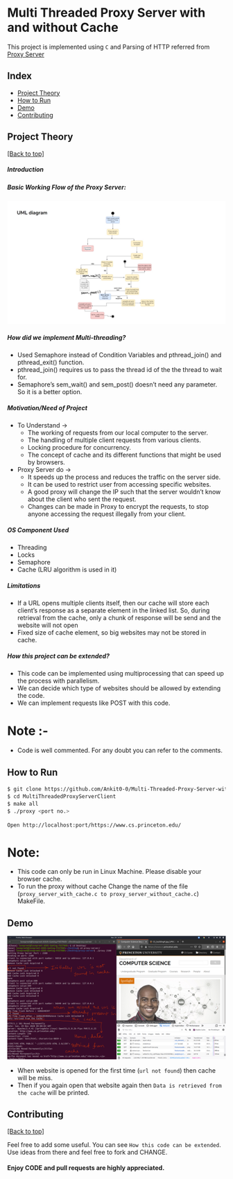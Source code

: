 <h1>Multi Threaded Proxy Server with and without Cache</h1>

This project is implemented using `C` and Parsing of HTTP referred from <a href = "https://github.com/vaibhavnaagar/proxy-server"> Proxy Server </a>


## Index

- [Project Theory](https://github.com/Ankit0-0/Multi-Threaded-Proxy-Server-with-and-without-Cache#project-theory)
- [How to Run](https://github.com/Ankit0-0/Multi-Threaded-Proxy-Server-with-and-without-Cache#How-to-Run)
- [Demo](https://github.com/Ankit0-0/Multi-Threaded-Proxy-Server-with-and-without-Cache#Demo)
- [Contributing](https://github.com/Ankit0-0/Multi-Threaded-Proxy-Server-with-and-without-Cache#contributing)

## Project Theory

[[Back to top]](https://github.com/Ankit0-0/Multi-Threaded-Proxy-Server-with-and-without-Cache#index)

##### Introduction

##### Basic Working Flow of the Proxy Server:
![](https://github.com/Ankit0-0/Multi-Threaded-Proxy-Server-with-and-without-Cache/blob/main/pics/UML.JPG)

##### How did we implement Multi-threading?
- Used Semaphore instead of Condition Variables and pthread_join() and pthread_exit() function. 
- pthread_join() requires us to pass the thread id of the the thread to wait for. 
- Semaphore’s sem_wait() and sem_post() doesn’t need any parameter. So it is a better option. 


##### Motivation/Need of Project
- To Understand → 
  - The working of requests from our local computer to the server.
  - The handling of multiple client requests from various clients.
  - Locking procedure for concurrency.
  - The concept of cache and its different functions that might be used by browsers.
- Proxy Server do → 
  - It speeds up the process and reduces the traffic on the server side.
  - It can be used to restrict user from accessing specific websites.
  - A good proxy will change the IP such that the server wouldn’t know about the client who sent the request.
  - Changes can be made in Proxy to encrypt the requests, to stop anyone accessing the request illegally from your client.
 
##### OS Component Used ​
- Threading
- Locks 
- Semaphore
- Cache (LRU algorithm is used in it)

##### Limitations ​
- If a URL opens multiple clients itself, then our cache will store each client’s response as a separate element in the linked list. So, during retrieval from the cache, only a chunk of response will be send and the website will not open
- Fixed size of cache element, so big websites may not be stored in cache. 

##### How this project can be extended? ​
- This code can be implemented using multiprocessing that can speed up the process with parallelism.
- We can decide which type of websites should be allowed by extending the code.
- We can implement requests like POST with this code.


# Note :-
- Code is well commented. For any doubt you can refer to the comments.


## How to Run

```bash
$ git clone https://github.com/Ankit0-0/Multi-Threaded-Proxy-Server-with-and-without-Cache.git
$ cd MultiThreadedProxyServerClient
$ make all
$ ./proxy <port no.>
```
`Open http://localhost:port/https://www.cs.princeton.edu/`

# Note:
- This code can only be run in Linux Machine. Please disable your browser cache.
- To run the proxy without cache Change the name of the file (`proxy_server_with_cache.c to proxy_server_without_cache.c`) MakeFile.

## Demo
![](https://github.com/Ankit0-0/Multi-Threaded-Proxy-Server-with-and-without-Cache/blob/main/pics/cache.png)
- When website is opened for the first time (`url not found`) then cache will be miss.
- Then if you again open that website again then `Data is retrieved from the cache` will be printed.

## Contributing

[[Back to top]](https://github.com/Ankit0-0/Multi-Threaded-Proxy-Server-with-and-without-Cache#index)

Feel free to add some useful. You can see `How this code can be extended`. Use ideas from there and feel free to fork and CHANGE. 

#### Enjoy CODE and pull requests are highly appreciated.
